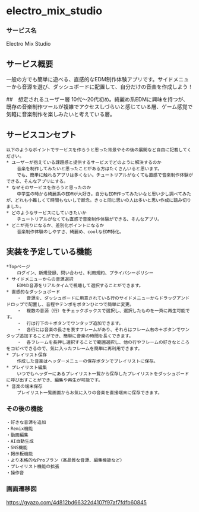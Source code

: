 # electro_mix_studio


### サービス名
Electro Mix Studio

## サービス概要
一般の方でも簡単に遊べる、直感的なEDM制作体験アプリです。サイドメニューから音源を選び、ダッシュボードに配置して、自分だけの音楽を作成しよう！

##　想定されるユーザー層
10代〜20代初め。綺麗め系EDMに興味を持つが、既存の音楽制作ツールが複雑でアクセスしづらいと感じている層、ゲーム感覚で気軽に音楽制作を楽しみたいと考えている層。

## サービスコンセプト
    以下のようなポイントでサービスを作ろうと思った背景やその後の展開など自由に記載してください。
    * ユーザーが抱えている課題感と提供するサービスでどのように解決するのか
        音楽を制作してみたいと思ったことがある方はたくさんいると思います。
        でも、簡単に触れるアプリは多くない。チュートリアルがなくても直感で音楽制作体験ができる、そんなアプリにする。
    * なぜそのサービスを作ろうと思ったのか
        中学生の時から綺麗系のEDMが大好き。自分もEDM作ってみたいなと思い少し調べてみたが、どれも小難しくて時間もないしで断念。きっと同じ思いの人は多いと思い作成に踏み切りました。
    * どのようなサービスにしていきたいか	
        チュートリアルがなくても直感で音楽制作体験ができる、そんなアプリ。
    * どこが売りになるか、差別化ポイントになるか
        音楽制作体験のしやすさ、綺麗め、coolなEDM特化。

## 実装を予定している機能
    *Topページ
        ログイン、新規登録、問い合わせ、利用規約、プライバシーポリシー
    * サイドメニューからの音源選択
        EDMの音源をリアルタイムで視聴して選択することができます。
    * 直感的なダッシュボード
        ・  音源を、ダッシュボードに用意されている行のサイドメニューからドラッグアンドドロップで配置し、音程やテンポをボタンひとつで簡単に変更。
        ・  複数の音源（行）をチェックボックスで選択し、選択したものを一斉に再生可能です。
        ・  行は行下の＋ボタンでワンタップ追加できます。
        ・  各行には音楽の長さを表すフレームがあり、それらはフレーム右の＋ボタンでワンタップ追加することができ、簡単に音楽の時間を長くできます。
        ・  各フレームを長押し選択することで範囲選択し、他の行やフレームの好きなところをコピペできるので、気に入ったフレームを簡単に再利用できます。
    * プレイリスト保存
        作成した音楽はヘッダーメニューの保存ボタンでプレイリストに保存。
    * プレイリスト編集
        いつでもヘッダーにあるプレイリスト一覧から保存したプレイリストをダッシュボードに呼び出すことができ、編集や再生が可能です。
    * 音楽の端末保存
        プレイリスト一覧画面からお気に入りの音楽を直接端末に保存できます。

### その後の機能
    ・好きな音源を追加	
    ・Remix機能	
    ・動画編集
	・AI自動生成
	・SNS機能	
    ・掲示板機能	
    ・より本格的なProプラン（高品質な音源、編集機能など）	
    ・プレイリスト機能の拡張	
    ・操作音

### 画面遷移図
  https://gyazo.com/4d812bd66322d4107f97af7fdfb60845